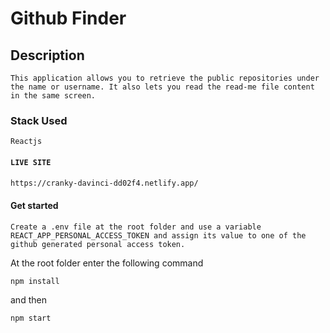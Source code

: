 # Github Finder

## Description
`This application allows you to retrieve the public repositories under the name or username. It also lets you read the read-me file content in the same screen.`


### Stack Used
 `Reactjs`

#### `LIVE SITE`

```bash
https://cranky-davinci-dd02f4.netlify.app/

```

#### Get started
`Create a .env file at the root folder and use a variable REACT_APP_PERSONAL_ACCESS_TOKEN and assign its value to one of the github generated personal access token.`

At the root folder enter the following command

```bash
npm install
```

and then

```bash
npm start
```
